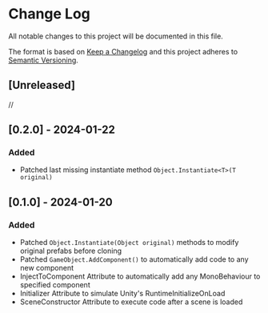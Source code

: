 # Change Log
All notable changes to this project will be documented in this file.

The format is based on [Keep a Changelog](http://keepachangelog.com/)
and this project adheres to [Semantic Versioning](http://semver.org/).

## [Unreleased]

//

## [0.2.0] - 2024-01-22

### Added
- Patched last missing instantiate method ``Object.Instantiate<T>(T original)``

## [0.1.0] - 2024-01-20

### Added
- Patched ``Object.Instantiate(Object original)`` methods to modify original prefabs before cloning
- Patched ``GameObject.AddComponent()`` to automatically add code to any new component
- InjectToComponent Attribute to automatically add any MonoBehaviour to specified component
- Initializer Attribute to simulate Unity's RuntimeInitializeOnLoad
- SceneConstructor Attribute to execute code after a scene is loaded